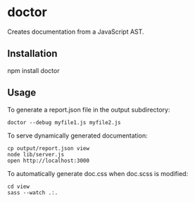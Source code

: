 # doctor

Creates documentation from a JavaScript AST.

## Installation

npm install doctor

## Usage

To generate a report.json file in the output subdirectory:
```
doctor --debug myfile1.js myfile2.js
```

To serve dynamically generated documentation:
```
cp output/report.json view
node lib/server.js
open http://localhost:3000
```

To automatically generate doc.css when doc.scss is modified:
```
cd view
sass --watch .:.
```
